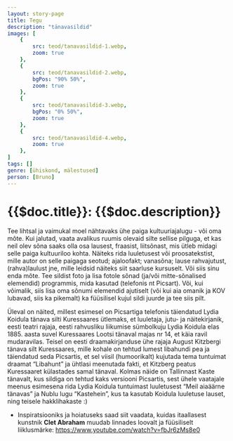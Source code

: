 ```yaml
---
layout: story-page
title: Tegu
description: "tänavasildid"
images: [
    {
        src: teod/tanavasildid-1.webp,
        zoom: true
    },
    {
        src: teod/tanavasildid-2.webp,
        bgPos: "90% 50%",
        zoom: true
    },
    {
        src: teod/tanavasildid-3.webp,
        bgPos: "0% 50%",
        zoom: true
    },
    {
        src: teod/tanavasildid-4.webp,
        zoom: true
    },
]
tags: []
genre: [ühiskond, mälestused]
person: [Bruno]
---
```


# {{$doc.title}}: {{$doc.description}}

Tee lihtsal ja vaimukal moel nähtavaks ühe paiga kultuuriajalugu - või oma mõte. Kui jalutad, vaata avalikus ruumis olevaid silte sellise pilguga, et kas neil olev sõna saaks olla osa lausest, fraasist, liitsõnast, mis ütleb midagi selle paiga kultuuriloo kohta. Näiteks rida luuletusest või proosatekstist, mille autor on selle paigaga seotud; ajaloofakt; vanasõna; lause rahvajutust, (rahva)laulust jne, mille leidsid näiteks siit saarluse kursuselt. Või siis sinu enda mõte. Tee sildist foto ja lisa fotole sõnad (ja/või mitte-sõnalised elemendid) programmis, mida kasutad (telefonis nt Picsart). Või, kui võimalik, siis lisa oma sõnumi elemendid ajutiselt (või kui aia omanik ja KOV lubavad, siis ka pikemalt) ka füüsilisel kujul sildi juurde ja tee siis pilt.

Üleval on näited, millest esimesel on Picsartiga telefonis täiendatud Lydia Koidula tänava silti Kuressaares ütlemaks, et luuletaja, jutu- ja näitekirjanik, eesti teatri rajaja, eesti rahvusliku liikumise sümbolkuju Lydia Koidula elas 1885. aasta suvel Kuressaares Lootsi tänaval majas nr 14, et käia ravil mudaravilas. Teisel on eesti draamakirjanduse ühe rajaja August Kitzbergi tänava silt Kuressaares, mille kohale on tehtud lumest libahundi pea ja täiendatud seda Picsartis, et sel viisil (humoorikalt) kujutada tema tuntuimat draamat “Libahunt” ja ühtlasi meenutada fakti, et Kitzberg peatus Kuressaaret külastades samal tänaval. Kolmas näide on Tallinnast Kaste tänavalt, kus sildiga on tehtud kaks versiooni Picsartis, sest ühele vaatajale meenus esimesena rida Lydia Koidula tuntuimast luuletusest “Meil aiaäärne tänavas” ja Nublu lugu “Kastehein”, kus ta kasutab Koidula luuletuse lauset, ning teisele hakklihakaste :)



<details-wrapper summary="Lisaks" icon="icon-park-outline:six-points">

- Inspiratsiooniks ja hoiatuseks saad siit vaadata, kuidas itaallasest kunstnik **Clet Abraham** muudab linnades loovalt ja füüsiliselt liiklusmärke: https://www.youtube.com/watch?v=fbJr6zMs8e0

</details-wrapper>

